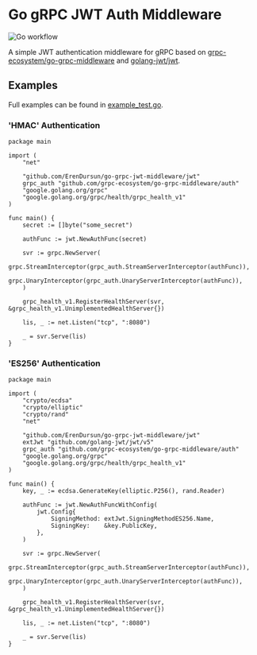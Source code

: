 # Go gRPC JWT Auth Middleware

![Go workflow](https://github.com/ErenDursun/go-grpc-jwt-middleware/actions/workflows/go.yml/badge.svg)

A simple JWT authentication middleware for gRPC based on [grpc-ecosystem/go-grpc-middleware](https://github.com/grpc-ecosystem/go-grpc-middleware) and [golang-jwt/jwt](https://github.com/golang-jwt/jwt).

## Examples

Full examples can be found in [example_test.go](jwt/example_test.go).

### 'HMAC' Authentication
```
package main

import (
	"net"

	"github.com/ErenDursun/go-grpc-jwt-middleware/jwt"
	grpc_auth "github.com/grpc-ecosystem/go-grpc-middleware/auth"
	"google.golang.org/grpc"
	"google.golang.org/grpc/health/grpc_health_v1"
)

func main() {
	secret := []byte("some_secret")

	authFunc := jwt.NewAuthFunc(secret)

	svr := grpc.NewServer(
		grpc.StreamInterceptor(grpc_auth.StreamServerInterceptor(authFunc)),
		grpc.UnaryInterceptor(grpc_auth.UnaryServerInterceptor(authFunc)),
	)

	grpc_health_v1.RegisterHealthServer(svr, &grpc_health_v1.UnimplementedHealthServer{})

	lis, _ := net.Listen("tcp", ":8080")

	_ = svr.Serve(lis)
}
```

### 'ES256' Authentication
```
package main

import (
	"crypto/ecdsa"
	"crypto/elliptic"
	"crypto/rand"
	"net"

	"github.com/ErenDursun/go-grpc-jwt-middleware/jwt"
	extJwt "github.com/golang-jwt/jwt/v5"
	grpc_auth "github.com/grpc-ecosystem/go-grpc-middleware/auth"
	"google.golang.org/grpc"
	"google.golang.org/grpc/health/grpc_health_v1"
)

func main() {
	key, _ := ecdsa.GenerateKey(elliptic.P256(), rand.Reader)

	authFunc := jwt.NewAuthFuncWithConfig(
		jwt.Config{
			SigningMethod: extJwt.SigningMethodES256.Name,
			SigningKey:    &key.PublicKey,
		},
	)

	svr := grpc.NewServer(
		grpc.StreamInterceptor(grpc_auth.StreamServerInterceptor(authFunc)),
		grpc.UnaryInterceptor(grpc_auth.UnaryServerInterceptor(authFunc)),
	)

	grpc_health_v1.RegisterHealthServer(svr, &grpc_health_v1.UnimplementedHealthServer{})

	lis, _ := net.Listen("tcp", ":8080")

	_ = svr.Serve(lis)
}
```

